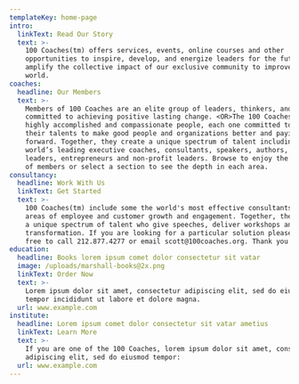 ```yaml
---
templateKey: home-page
intro:
  linkText: Read Our Story
  text: >-
    100 Coaches(tm) offers services, events, online courses and other
    opportunities to inspire, develop, and energize leaders for the future. We
    amplify the collective impact of our exclusive community to improve the
    world. 
coaches:
  headline: Our Members
  text: >-
    Members of 100 Coaches are an elite group of leaders, thinkers, and coaches
    committed to achieving positive lasting change. <OR>The 100 Coaches are each
    highly accomplished and compassionate people, each one committed to using
    their talents to make good people and organizations better and paying it
    forward. Together, they create a unique spectrum of talent including the
    world’s leading executive coaches, consultants, speakers, authors, iconic
    leaders, entrepreneurs and non-profit leaders. Browse to enjoy the breadth
    of members or select a section to see the depth in each area. 
consultancy:
  headline: Work With Us
  linkText: Get Started
  text: >-
    100 Coaches(tm) include some the world's most effective consultants in all
    areas of employee and customer growth and engagement. Together, they create
    a unique spectrum of talent who give speeches, deliver workshops and lead
    transformation. If you are looking for a particular solution please feel
    free to call 212.877.4277 or email scott@100coaches.org. Thank you!
education:
  headline: Books lorem ipsum comet dolor consectetur sit vatar
  image: /uploads/marshall-books@2x.png
  linkText: Order Now
  text: >-
    Lorem ipsum dolor sit amet, consectetur adipiscing elit, sed do eiusmod
    tempor incididunt ut labore et dolore magna.
  url: www.example.com
institute:
  headline: Lorem ipsum comet dolor consectetur sit vatar ametius
  linkText: Learn More
  text: >-
    If you are one of the 100 Coaches, lorem ipsum dolor sit amet, consectetur
    adipiscing elit, sed do eiusmod tempor:
  url: www.example.com
---
```


